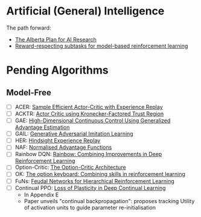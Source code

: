 # Artificial (General) Intelligence
The path forward:
  - [The Alberta Plan for AI Research](https://arxiv.org/pdf/2208.11173.pdf)
  - [Reward-respecting subtasks for model-based reinforcement learning](https://www.sciencedirect.com/science/article/pii/S0004370223001479#br0380)

# Pending Algorithms

## Model-Free

- [ ] ACER: [Sample Efficient Actor-Critic with Experience Replay](https://arxiv.org/pdf/1611.01224.pdf)
- [ ] ACKTR: [Actor Critic using Kronecker-Factored Trust Region](https://arxiv.org/abs/1708.05144)
- [ ] GAE: [High-Dimensional Continuous Control Using Generalized Advantage Estimation](https://arxiv.org/abs/1506.02438)
- [ ] GAIL: [Generative Adversarial Imitation Learning](https://arxiv.org/pdf/1606.03476.pdf)
- [ ] HER: [Hindsight Experience Replay](https://arxiv.org/pdf/1707.01495.pdf)
- [ ] NAF: [Normalised Advantage Functions](https://arxiv.org/pdf/1603.00748.pdf)
- [ ] Rainbow DQN: [Rainbow: Combining Improvements in Deep Reinforcement Learning](https://arxiv.org/pdf/1710.02298)
- [ ] Option-Critic: [The Option-Critic Architecture](https://ojs.aaai.org/index.php/AAAI/article/view/10916)
- [ ] OK: [The option keyboard: Combining skills in reinforcement learning](https://proceedings.neurips.cc/paper_files/paper/2019/hash/251c5ffd6b62cc21c446c963c76cf214-Abstract.html)
- [ ] FuNs: [Feudal Networks for Hierarchical Reinforcement Learning](http://proceedings.mlr.press/v70/vezhnevets17a.html)
- [ ] Continual PPO: [Loss of Plasticity in Deep Continual Learning](https://arxiv.org/pdf/2306.13812.pdf)
  - In Appendix E
  - Paper unveils "continual backpropagation": proposes tracking Utility of activation units to guide parameter re-initialisation
